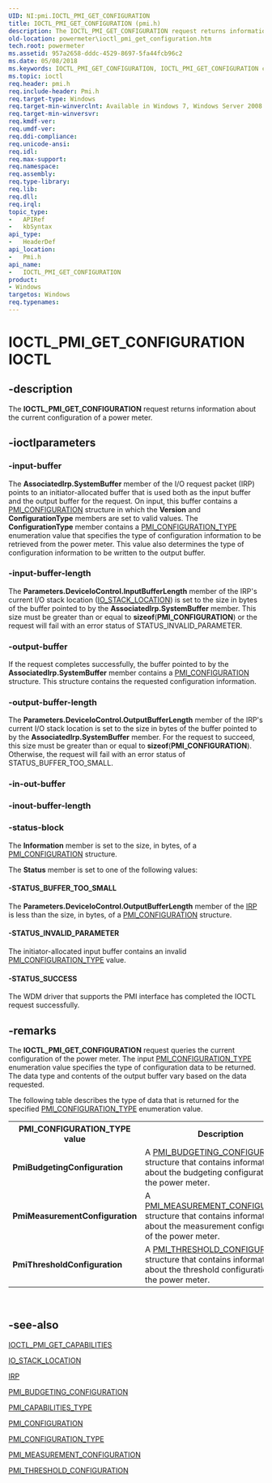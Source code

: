 ```yaml
---
UID: NI:pmi.IOCTL_PMI_GET_CONFIGURATION
title: IOCTL_PMI_GET_CONFIGURATION (pmi.h)
description: The IOCTL_PMI_GET_CONFIGURATION request returns information about the current configuration of a power meter.
old-location: powermeter\ioctl_pmi_get_configuration.htm
tech.root: powermeter
ms.assetid: 957a2658-dddc-4529-8697-5fa44fcb96c2
ms.date: 05/08/2018
ms.keywords: IOCTL_PMI_GET_CONFIGURATION, IOCTL_PMI_GET_CONFIGURATION control, IOCTL_PMI_GET_CONFIGURATION control code [Power Metering and Budgeting Devices], PowerMeterRef_7d1f1fbc-cd7a-4885-8d41-8f42c4659de7.xml, pmi/IOCTL_PMI_GET_CONFIGURATION, powermeter.ioctl_pmi_get_configuration
ms.topic: ioctl
req.header: pmi.h
req.include-header: Pmi.h
req.target-type: Windows
req.target-min-winverclnt: Available in Windows 7, Windows Server 2008 R2, and later versions of the Windows operating systems.
req.target-min-winversvr: 
req.kmdf-ver: 
req.umdf-ver: 
req.ddi-compliance: 
req.unicode-ansi: 
req.idl: 
req.max-support: 
req.namespace: 
req.assembly: 
req.type-library: 
req.lib: 
req.dll: 
req.irql: 
topic_type:
-	APIRef
-	kbSyntax
api_type:
-	HeaderDef
api_location:
-	Pmi.h
api_name:
-	IOCTL_PMI_GET_CONFIGURATION
product:
- Windows
targetos: Windows
req.typenames: 
---
```


# IOCTL_PMI_GET_CONFIGURATION IOCTL


## -description


The <b>IOCTL_PMI_GET_CONFIGURATION</b> request returns information about the current configuration of a power meter.


## -ioctlparameters




### -input-buffer

The <b>AssociatedIrp.SystemBuffer</b> member of the I/O request packet (IRP) points to an initiator-allocated buffer that is used both as the input buffer and the output buffer for the request. On input, this buffer contains a <a href="https://msdn.microsoft.com/library/windows/hardware/ff543865">PMI_CONFIGURATION</a> structure in which the <b>Version</b> and <b>ConfigurationType</b> members are set to valid values. The <b>ConfigurationType</b> member contains a <a href="https://msdn.microsoft.com/library/windows/hardware/ff543869">PMI_CONFIGURATION_TYPE</a> enumeration value that specifies the type of configuration information to be retrieved from the power meter. This value also determines the type of configuration information to be written to the output buffer.


### -input-buffer-length

The <b>Parameters.DeviceIoControl.InputBufferLength</b> member of the IRP's current I/O stack location (<a href="https://msdn.microsoft.com/library/windows/hardware/ff550659">IO_STACK_LOCATION</a>) is set to the size in bytes of the buffer pointed to by the <b>AssociatedIrp.SystemBuffer</b> member. This size must be greater than or equal to <b>sizeof</b>(<b>PMI_CONFIGURATION</b>) or the request will fail with an error status of STATUS_INVALID_PARAMETER.


### -output-buffer

If the request completes successfully, the buffer pointed to by the <b>AssociatedIrp.SystemBuffer</b> member contains a <a href="https://msdn.microsoft.com/library/windows/hardware/ff543865">PMI_CONFIGURATION</a> structure. This structure contains the requested configuration information.


### -output-buffer-length

The <b>Parameters.DeviceIoControl.OutputBufferLength</b> member of the IRP's current I/O stack location is set to the size in bytes of the buffer pointed to by the <b>AssociatedIrp.SystemBuffer</b> member. For the request to succeed, this size must be greater than or equal to <b>sizeof</b>(<b>PMI_CONFIGURATION</b>). Otherwise, the request will fail with an error status of STATUS_BUFFER_TOO_SMALL.


### -in-out-buffer








### -inout-buffer-length








### -status-block

The <b>Information</b> member is set to the size, in bytes, of a <a href="https://msdn.microsoft.com/library/windows/hardware/ff543865">PMI_CONFIGURATION</a> structure.

The <b>Status</b> member is set to one of the following values:




#### -STATUS_BUFFER_TOO_SMALL

The <b>Parameters.DeviceIoControl.OutputBufferLength</b> member of the <a href="https://msdn.microsoft.com/library/windows/hardware/ff550694">IRP</a> is less than the size, in bytes, of a <a href="https://msdn.microsoft.com/library/windows/hardware/ff543865">PMI_CONFIGURATION</a> structure.


#### -STATUS_INVALID_PARAMETER

The initiator-allocated input buffer contains an invalid <a href="https://msdn.microsoft.com/library/windows/hardware/ff543869">PMI_CONFIGURATION_TYPE</a> value.


#### -STATUS_SUCCESS

The WDM driver that supports the PMI interface has completed the IOCTL request successfully.


## -remarks



The <b>IOCTL_PMI_GET_CONFIGURATION</b> request queries the current configuration of the power meter. The input <a href="https://msdn.microsoft.com/library/windows/hardware/ff543869">PMI_CONFIGURATION_TYPE</a> enumeration value specifies the type of configuration data to be returned. The data type and contents of the output buffer vary based on the data requested.

The following table describes the type of data that is returned for the specified <a href="https://msdn.microsoft.com/library/windows/hardware/ff543869">PMI_CONFIGURATION_TYPE</a> enumeration value.

<table>
<tr>
<th>PMI_CONFIGURATION_TYPE value</th>
<th>Description</th>
</tr>
<tr>
<td>
<b>PmiBudgetingConfiguration</b>

</td>
<td>
A <a href="https://msdn.microsoft.com/library/windows/hardware/ff543858">PMI_BUDGETING_CONFIGURATION</a> structure that contains information about the budgeting configuration of the power meter.

</td>
</tr>
<tr>
<td>
<b>PmiMeasurementConfiguration</b>

</td>
<td>
A <a href="https://msdn.microsoft.com/library/windows/hardware/ff543887">PMI_MEASUREMENT_CONFIGURATION</a> structure that contains information about the measurement configuration of the power meter.

</td>
</tr>
<tr>
<td>
<b>PmiThresholdConfiguration</b>

</td>
<td>
A <a href="https://msdn.microsoft.com/library/windows/hardware/ff543908">PMI_THRESHOLD_CONFIGURATION</a> structure that contains information about the threshold configuration of the power meter.

</td>
</tr>
</table>
 




## -see-also




<a href="https://msdn.microsoft.com/library/windows/hardware/ff543837">IOCTL_PMI_GET_CAPABILITIES</a>



<a href="https://msdn.microsoft.com/library/windows/hardware/ff550659">IO_STACK_LOCATION</a>



<a href="https://msdn.microsoft.com/library/windows/hardware/ff550694">IRP</a>



<a href="https://msdn.microsoft.com/library/windows/hardware/ff543858">PMI_BUDGETING_CONFIGURATION</a>



<a href="https://msdn.microsoft.com/library/windows/hardware/ff543864">PMI_CAPABILITIES_TYPE</a>



<a href="https://msdn.microsoft.com/library/windows/hardware/ff543865">PMI_CONFIGURATION</a>



<a href="https://msdn.microsoft.com/library/windows/hardware/ff543869">PMI_CONFIGURATION_TYPE</a>



<a href="https://msdn.microsoft.com/library/windows/hardware/ff543887">PMI_MEASUREMENT_CONFIGURATION</a>



<a href="https://msdn.microsoft.com/library/windows/hardware/ff543908">PMI_THRESHOLD_CONFIGURATION</a>
 

 

